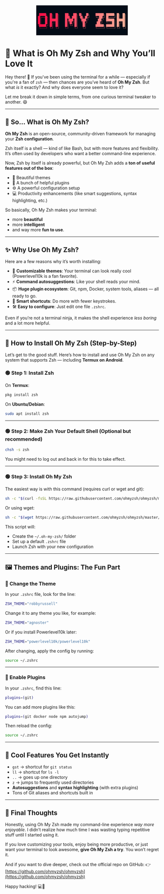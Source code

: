 <p align="center">
  <img src="assets/img/oh-my-zsh.png" alt="My Image" width="300" />
</p>

# 🎩 What is Oh My Zsh and Why You’ll Love It

Hey there! 👋
If you've been using the terminal for a while — especially if you're a fan of `zsh` — then chances are you’ve heard of **Oh My Zsh**. But what _is_ it exactly? And why does everyone seem to love it?

Let me break it down in simple terms, from one curious terminal tweaker to another. 😄

---

## 🧠 So... What is Oh My Zsh?

**Oh My Zsh** is an open-source, community-driven framework for managing your **Zsh configuration**.

Zsh itself is a shell — kind of like Bash, but with more features and flexibility. It’s often used by developers who want a better command-line experience.

Now, Zsh by itself is already powerful, but Oh My Zsh adds a **ton of useful features out of the box**:

- 🚀 Beautiful themes
- 🔌 A bunch of helpful plugins
- ⚙️ A powerful configuration setup
- 💻 Productivity enhancements (like smart suggestions, syntax highlighting, etc.)

So basically, Oh My Zsh makes your terminal:

- more **beautiful**
- more **intelligent**
- and way more **fun to use**.

---

## ✨ Why Use Oh My Zsh?

Here are a few reasons why it’s worth installing:

- 🎨 **Customizable themes**: Your terminal can look really cool (Powerlevel10k is a fan favorite).
- ⚡ **Command autosuggestions**: Like your shell reads your mind.
- 📦 **Huge plugin ecosystem**: Git, npm, Docker, system tools, aliases — all ready to go.
- 🧠 **Smart shortcuts**: Do more with fewer keystrokes.
- 🛠️ **Easy to configure**: Just edit one file `.zshrc`.

Even if you’re not a terminal ninja, it makes the shell experience _less boring_ and a lot more helpful.

---

## 🧰 How to Install Oh My Zsh (Step-by-Step)

Let’s get to the good stuff. Here’s how to install and use Oh My Zsh on any system that supports Zsh — including **Termux on Android**.

### 🟢 Step 1: Install Zsh

On **Termux**:

```bash
pkg install zsh
```

On **Ubuntu/Debian**:

```bash
sudo apt install zsh
```

---

### 🟢 Step 2: Make Zsh Your Default Shell (Optional but recommended)

```bash
chsh -s zsh
```

You might need to log out and back in for this to take effect.

---

### 🟢 Step 3: Install Oh My Zsh

The easiest way is with this command (requires curl or wget and git):

```bash
sh -c "$(curl -fsSL https://raw.githubusercontent.com/ohmyzsh/ohmyzsh/master/tools/install.sh)"
```

Or using wget:

```bash
sh -c "$(wget https://raw.githubusercontent.com/ohmyzsh/ohmyzsh/master/tools/install.sh -O -)"
```

This script will:

- Create the `~/.oh-my-zsh/` folder
- Set up a default `.zshrc` file
- Launch Zsh with your new configuration

---

## 🖼️ Themes and Plugins: The Fun Part

### 🎨 Change the Theme

In your `.zshrc` file, look for the line:

```bash
ZSH_THEME="robbyrussell"
```

Change it to any theme you like, for example:

```bash
ZSH_THEME="agnoster"
```

Or if you install Powerlevel10k later:

```bash
ZSH_THEME="powerlevel10k/powerlevel10k"
```

After changing, apply the config by running:

```bash
source ~/.zshrc
```

---

### 🔌 Enable Plugins

In your `.zshrc`, find this line:

```bash
plugins=(git)
```

You can add more plugins like this:

```bash
plugins=(git docker node npm autojump)
```

Then reload the config:

```bash
source ~/.zshrc
```

---

## 🧪 Cool Features You Get Instantly

- `gst` → shortcut for `git status`
- `ll` → shortcut for `ls -l`
- `..` → goes up one directory
- `z` → jumps to frequently used directories
- **Autosuggestions** and **syntax highlighting** (with extra plugins)
- Tons of Git aliases and shortcuts built in

---

## 🧠 Final Thoughts

Honestly, using Oh My Zsh made my command-line experience _way more enjoyable_. I didn’t realize how much time I was wasting typing repetitive stuff until I started using it.

If you love customizing your tools, enjoy being more productive, or just want your terminal to look awesome, **give Oh My Zsh a try**. You won’t regret it.

And if you want to dive deeper, check out the official repo on GitHub:
👉 [https://github.com/ohmyzsh/ohmyzsh](https://github.com/ohmyzsh/ohmyzsh)

Happy hacking! 💻🚀
